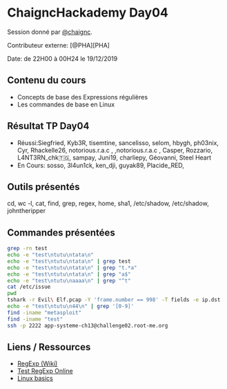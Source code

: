 # ChaigncHackademy Day04
Session donné par [@chaignc][@chaignc].

Contributeur externe: [@PHA][PHA]

Date: de 22H00 à 00H24 le 19/12/2019

## Contenu du cours

* Concepts de base des Expressions régulières 
* Les commandes de base en Linux

## Résultat TP Day04
* Réussi:Siegfried, Kyb3R, tisemtine, sancelisso, selom, hbygh, ph03nix, Cyr, Rhackelle26, notorious.r.a.c , ,notorious.r.a.c , 
Casper, Rozzario, L4NT3RN_chk🇹🇬, sampay, Juni19, charliepy, Géovanni, Steel Heart
* En Cours: sosso, 3l4un1ck, ken_dji, guyak89, Placide_RED,

## Outils présentés

cd, wc -l, cat, find, grep, regex, home, sha1, /etc/shadow, /etc/shadow, johntheripper

## Commandes présentées
```sh
grep -rn test
echo -e "test\ntutu\ntata\n"
echo -e "test\ntutu\ntata\n" | grep test
echo -e "test\ntutu\ntata\n" | grep "t.*a"
echo -e "test\ntutu\ntata\n" | grep "a$"
echo -e "test\ntutu\naaaa\n" | grep "^t"
cat /etc/issue
pwd
tshark -r Evil\ Elf.pcap -Y 'frame.number == 998' -T fields -e ip.dst
echo -e "test\ntutu\n44\n" | grep '[0-9]'
find -iname "metasploit"
find -iname "test"
ssh -p 2222 app-systeme-ch13@challenge02.root-me.org
```

## Liens / Ressources
* [RegExp (Wiki)](https://fr.wikipedia.org/wiki/Expression_r%C3%A9guli%C3%A8re)
* [Test RegExp Online](https://regexr.com/)
* [Linux basics](https://www.pyramidhackers.com/pyramid/linux/co/module_Ubuntu18_4.html)


[@chaignc]:https://twitter.com/chaignc
[hexpresso]:https://hexpresso.github.io
[@Grenadine]:https://twitter.com/Greynardine
[@SaxX]:https://twitter.com/_saxx_
